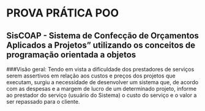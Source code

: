 # PROVA PRÁTICA POO

## SisCOAP - Sistema de Confecção de Orçamentos Aplicados a Projetos” utilizando os conceitos de programação orientada a objetos

###Visão geral:
Tendo em vista a dificuldade dos prestadores de serviços serem assertivos em relação aos custos e preços dos projetos
que executam, surgiu a necessidade de desenvolver um sistema que, de acordo com as despesas e a margem de lucro
de um determinado projeto, informe ao prestador do serviço (usuário do Sistema) o custo do serviço e o valor a ser
repassado para o cliente.
